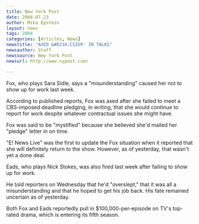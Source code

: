 ```yaml
---
title: New York Post
date: 2004-07-23
author: Mika Epstein
layout: news
tags: 2004
categories: [Articles, News]
newstitle: "AXED &#8216;CSIER' IN TALKS"
newsauthor: Staff  
newssource: New York Post  
newsurl: http://www.nypost.com/  

---
```


Fox, who plays Sara Sidle, says a "misunderstanding" caused her not to show up for work last week.

According to published reports, Fox was axed after she failed to meet a CBS-imposed deadline pledging, in writing, that she would continue to report for work despite whatever contractual issues she might have.

Fox was said to be "mystified" because she believed she'd mailed her "pledge" letter in on time.

"E! News Live" was the first to update the Fox situation when it reported that she will definitely return to the show. However, as of yesterday, that wasn't yet a done deal.

Eads, who plays Nick Stokes, was also fired last week after failing to show up for work.

He told reporters on Wednesday that he'd "overslept," that it was all a misunderstanding and that he hoped to get his job back. His fate remained uncertain as of yesterday.

Both Fox and Eads reportedly pull in $100,000-per-episode on TV's top-rated drama, which is entering its fifth season.

